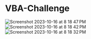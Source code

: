 # VBA-Challenge
![Screenshot 2023-10-16 at 8 18 47 PM](https://github.com/ayoomatthew/VBA-Challenge/assets/36821337/c9a53b30-04d1-4e58-abc1-5ef59a3f9a2b)
![Screenshot 2023-10-16 at 8 18 42 PM](https://github.com/ayoomatthew/VBA-Challenge/assets/36821337/3bd1c5b7-c020-4e32-9012-d56869238f0c)
![Screenshot 2023-10-16 at 8 18 32 PM](https://github.com/ayoomatthew/VBA-Challenge/assets/36821337/62fc8b40-abe8-432c-bdb3-ba6ebac268c4)
